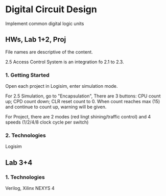 # Digital Circuit Design
Implement common digital logic units


## HWs, Lab 1+2, Proj
File names are descriptive of the content.

2.5 Access Control System is an integration fo 2.1 to 2.3.

### 1. Getting Started
Open each project in Logisim, enter simulation mode.

For 2.5 Simulation, go to "Encapsulation", There are 3 buttons: CPU count up; CPD count down; CLR reset count to 0. When count reaches max (15) and continue to count up, warning will be given.

For Project, there are 2 modes (red lingt shining/traffic control) and 4 speeds (1/2/4/8 clock cycle per switch)

### 2. Technologies
Logisim


## Lab 3+4
### 1. Technologies
Verilog, Xilinx NEXYS 4